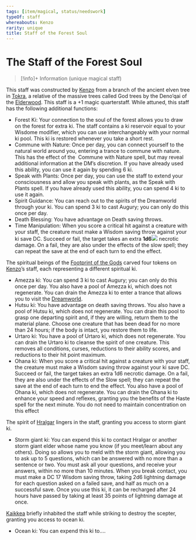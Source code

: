 ```yaml
---
tags: [item/magical, status/needswork]
typeOf: staff
whereabouts: Kenzo
rarity: unique
title: Staff of the Forest Soul
---
```

# The Staff of the Forest Soul
>[!info]+ Information
> (unique magical staff)
>> 

This staff was constructed by [Kenzo](<../../../../people/pcs/dunmar-fellowship/kenzo.md>) from a branch of the ancient elven tree in [Tokra](<../../../../gazetteer/greater-dunmar/realms/dunmar/central-dunmar/tokra/tokra.md>), a relative of the massive trees called God trees by the Deno’qai of the [Elderwood](<../../../../gazetteer/chasa-nahadi-watershed/elderwood.md>). This staff is a +1 magic quarterstaff. While attuned, this staff has the following additional functions:

-  Forest Ki: Your connection to the soul of the forest allows you to draw on the forest for extra ki. The staff contains a ki reservoir equal to your Wisdome modifier, which you can use interchangeably with your normal ki pool. This ki is restored whenever you take a short rest. 
-  Commune with Nature: Once per day, you can connect yourself to the natural world around you, entering a trance to commune with nature. This has the effect of the  Commune with Nature spell, but may reveal additional information at the DM’s discretion. If you have already used this ability, you can use it again by spending 6 ki. 
-  Speak with Plants: Once per day, you can use the staff to extend your consciousness and allow you speak with plants, as the Speak with Plants spell. If you have already used this ability, you can spend 4 ki to use it again. 
- Spirit Guidance: You can reach out to the spirits of the Dreamworld through your ki. You can spend 3 ki to cast Augury; you can only do this once per day.
- Death Blessing: You have advantage on Death saving throws. 
- Time Manipulation: When you score a critical hit against a creature with your staff, the creature must make a Wisdom saving throw against your ki save DC. Succeed or fail, the target takes an extra **1d6**![](chrome-extension://gnblbpbepfbfmoobegdogkglpbhcjofh/images/icons/badges/custom20.png) necrotic damage. On a fail, they are also under the effects of the slow spell; they can repeat the save at the end of each turn to end the effect.

The spiritual beings of the [Footprint of the Gods](<../../../../gazetteer/far-south/azta-lekua.md>) carved four tokens on [Kenzo](<../../../../people/pcs/dunmar-fellowship/kenzo.md>)’s staff, each representing a different spiritual ki. 

- Amezza ki: You can spend 3 ki to cast Augury; you can only do this once per day. You also have a pool of Amezza ki, which does not regenerate. You can drain the Amezza ki to enter a trance that allows you to visit the [Dreamworld](<../../../../cosmology/multiverse/echo-realms/dreamworld.md>).
- Hutsu ki: You have advantage on death saving throws. You also have a pool of Hutsu ki, which does not regenerate. You can drain this pool to grasp one departing spirit and, if they are willing, return them to the material plane. Choose one creature that has been dead for no more than 24 hours; if the body is intact, you restore them to life.
- Urtaro ki: You have a pool of Urtaro ki, which does not regenerate. You can drain the Urtaro ki to cleanse the spirit of one creature. This removes all conditions, curses, reductions to their ability scores, and reductions to their hit point maximum.
- Ohana ki: When you score a critical hit against a creature with your staff, the creature must make a Wisdom saving throw against your ki save DC. Succeed or fail, the target takes an extra 1d6 necrotic damage. On a fail, they are also under the effects of the Slow spell; they can repeat the save at the end of each turn to end the effect. You also have a pool of Ohana ki, which does not regenerate. You can drain the Ohana ki to enhance your speed and reflexes, granting you the benefits of the Haste spell for the next minute. You do not need to maintain concentration on this effect

The spirit of [Hralgar](<../../../../people/giants/hralgar.md>) lingers in the staff, granting you access to storm giant ki. 
- Storm giant ki: You can expend this ki to contact Hralgar or another storm giant elder whose name you know (if you meet/learn about any others). Doing so allows you to meld with the storm giant, allowing you to ask up to 5 questions, which can be answered with no more than a sentence or two. You must ask all your questions, and receive your answers, within no more than 10 minutes. When you break contact, you must make a DC 17 Wisdom saving throw, taking 2d6 lightning damage for each question asked on a failed save, and half as much on a successful save. Once you use this ki, it can be recharged after 24 hours have passed by taking at least 35 points of lightning damage at once.

[Kaikkea](<../../../../cosmology/gods/incorporeal-gods/kaikkea.md>) briefly inhabited the staff while striking to destroy the scepter, granting you access to ocean ki.
- Ocean ki: You can expend this ki to....

